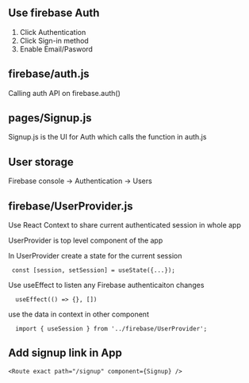 

## Use firebase Auth
1. Click Authentication
2. Click Sign-in method
3. Enable Email/Pasword




## firebase/auth.js
Calling auth API on firebase.auth()


## pages/Signup.js
Signup.js is the UI for Auth which calls the function in auth.js

## User storage
Firebase console -> Authentication -> Users



## firebase/UserProvider.js
Use React Context to share current authenticated session in whole app

UserProvider is top level component of the app

In UserProvider create a state for the current session
```
 const [session, setSession] = useState({...});
```
Use useEffect to listen any Firebase authenticaiton changes
```
  useEffect(() => {}, [])
```

use the data in context in other component
```
  import { useSession } from '../firebase/UserProvider';
```

## Add signup link in App
```
<Route exact path="/signup" component={Signup} />
```